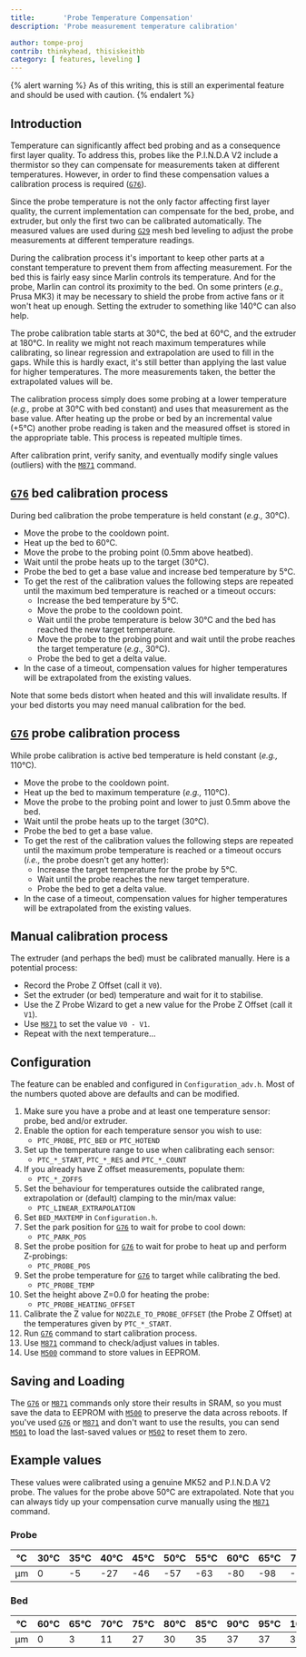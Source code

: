 ```yaml
---
title:       'Probe Temperature Compensation'
description: 'Probe measurement temperature calibration'

author: tompe-proj
contrib: thinkyhead, thisiskeithb
category: [ features, leveling ]
---
```


{% alert warning %}
As of this writing, this is still an experimental feature and should be used with caution.
{% endalert %}

## Introduction

Temperature can significantly affect bed probing and as a consequence first layer quality. To address this, probes like the P.I.N.D.A V2 include a thermistor so they can compensate for measurements taken at different temperatures. However, in order to find these compensation values a calibration process is required ([`G76`](/docs/gcode/G076.html)).

Since the probe temperature is not the only factor affecting first layer quality, the current implementation can compensate for the bed, probe, and extruder, but only the first two can be calibrated automatically. The measured values are used during [`G29`](/docs/gcode/G029.html) mesh bed leveling to adjust the probe measurements at different temperature readings.

During the calibration process it's important to keep other parts at a constant temperature to prevent them from affecting measurement. For the bed this is fairly easy since Marlin controls its temperature. And for the probe, Marlin can control its proximity to the bed. On some printers (_e.g.,_ Prusa MK3) it may be necessary to shield the probe from active fans or it won't heat up enough. Setting the extruder to something like 140°C can also help.

The probe calibration table starts at 30°C, the bed at 60°C, and the extruder at 180°C. In reality we might not reach maximum temperatures while calibrating, so linear regression and extrapolation are used to fill in the gaps. While this is hardly exact, it's still better than applying the last value for higher temperatures. The more measurements taken, the better the extrapolated values will be.

The calibration process simply does some probing at a lower temperature (_e.g.,_ probe at 30°C with bed constant) and uses that measurement as the base value. After heating up the probe or bed by an incremental value (+5°C) another probe reading is taken and the measured offset is stored in the appropriate table. This process is repeated multiple times.

After calibration print, verify sanity, and eventually modify single values (outliers) with the [`M871`](/docs/gcode/M871.html) command.

## [`G76`](/docs/gcode/G076.html) bed calibration process
During bed calibration the probe temperature is held constant (_e.g.,_ 30°C).
 - Move the probe to the cooldown point.
 - Heat up the bed to 60°C.
 - Move the probe to the probing point (0.5mm above heatbed).
 - Wait until the probe heats up to the target (30°C).
 - Probe the bed to get a base value and increase bed temperature by 5°C.
 - To get the rest of the calibration values the following steps are repeated until the maximum bed temperature is reached or a timeout occurs:
   - Increase the bed temperature by 5°C.
   - Move the probe to the cooldown point.
   - Wait until the probe temperature is below 30°C and the bed has reached the new target temperature.
   - Move the probe to the probing point and wait until the probe reaches the target temperature (_e.g.,_ 30°C).
   - Probe the bed to get a delta value.
- In the case of a timeout, compensation values for higher temperatures will be extrapolated from the existing values.

Note that some beds distort when heated and this will invalidate results. If your bed distorts you may need manual calibration for the bed.

## [`G76`](/docs/gcode/G076.html) probe calibration process
While probe calibration is active bed temperature is held constant (_e.g.,_ 110°C).
 - Move the probe to the cooldown point.
 - Heat up the bed to maximum temperature (_e.g.,_ 110°C).
 - Move the probe to the probing point and lower to just 0.5mm above the bed.
 - Wait until the probe heats up to the target (30°C).
 - Probe the bed to get a base value.
 - To get the rest of the calibration values the following steps are repeated until the maximum probe temperature is reached or a timeout occurs (_i.e.,_ the probe doesn't get any hotter):
   - Increase the target temperature for the probe by 5°C.
   - Wait until the probe reaches the new target temperature.
   - Probe the bed to get a delta value.
 - In the case of a timeout, compensation values for higher temperatures will be extrapolated from the existing values.

## Manual calibration process
The extruder (and perhaps the bed) must be calibrated manually. Here is a potential process:
 - Record the Probe Z Offset (call it `V0`).
 - Set the extruder (or bed) temperature and wait for it to stabilise.
 - Use the Z Probe Wizard to get a new value for the Probe Z Offset (call it `V1`).
 - Use [`M871`](/docs/gcode/M871.html) to set the value `V0 - V1`.
 - Repeat with the next temperature...

## Configuration
The feature can be enabled and configured in `Configuration_adv.h`. Most of the numbers quoted above are defaults and can be modified.
1. Make sure you have a probe and at least one temperature sensor: probe, bed and/or extruder.
1. Enable the option for each temperature sensor you wish to use:
    - `PTC_PROBE`, `PTC_BED` or `PTC_HOTEND`
1. Set up the temperature range to use when calibrating each sensor:
    - `PTC_*_START`, `PTC_*_RES` and `PTC_*_COUNT`
1. If you already have Z offset measurements, populate them:
    - `PTC_*_ZOFFS`
1. Set the behaviour for temperatures outside the calibrated range, extrapolation or (default) clamping to the min/max value:
    - `PTC_LINEAR_EXTRAPOLATION`
1. Set `BED_MAXTEMP` in `Configuration.h`.
1. Set the park position for [`G76`](/docs/gcode/G076.html) to wait for probe to cool down:
    - `PTC_PARK_POS`
1. Set the probe position for [`G76`](/docs/gcode/G076.html) to wait for probe to heat up and perform Z-probings:
    - `PTC_PROBE_POS`
1. Set the probe temperature for [`G76`](/docs/gcode/G076.html) to target while calibrating the bed.
    - `PTC_PROBE_TEMP`
1. Set the height above Z=0.0 for heating the probe:
    - `PTC_PROBE_HEATING_OFFSET`
1. Calibrate the Z value for `NOZZLE_TO_PROBE_OFFSET` (the Probe Z Offset) at the temperatures given by `PTC_*_START`.
1. Run [`G76`](/docs/gcode/G076.html) command to start calibration process.
1. Use [`M871`](/docs/gcode/M871.html) command to check/adjust values in tables.
1. Use [`M500`](/docs/gcode/M500.html) command to store values in EEPROM.

## Saving and Loading
The [`G76`](/docs/gcode/G076.html) or [`M871`](/docs/gcode/M871.html) commands only store their results in SRAM, so you must save the data to EEPROM with [`M500`](/docs/gcode/M500.html) to preserve the data across reboots. If you've used [`G76`](/docs/gcode/G076.html) or [`M871`](/docs/gcode/M871.html) and don't want to use the results, you can send [`M501`](/docs/gcode/M501.html) to load the last-saved values or [`M502`](/docs/gcode/M502.html) to reset them to zero.

## Example values
These values were calibrated using a genuine MK52 and P.I.N.D.A V2 probe. The values for the probe above 50°C are extrapolated. Note that you can always tidy up your compensation curve manually using the [`M871`](/docs/gcode/M871.html) command.

### Probe

|°C|30°C|35°C|40°C|45°C|50°C|55°C|60°C|65°C|70°C|75°C|80°C|
|-|-|-|-|-|-|-|-|-|-|-|-|
|µm|0|-5|-27|-46|-57|-63|-80|-98|-115|-133|-150|

### Bed

|°C|60°C|65°C|70°C|75°C|80°C|85°C|90°C|95°C|100°C|105°C|110°C|
|-|-|-|-|-|-|-|-|-|-|-|-|
|µm|0|3|11|27|30|35|37|37|39|50|55|
